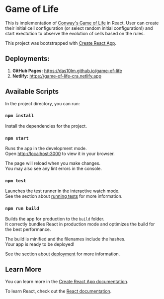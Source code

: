 # Game of Life

This is implementation of [Conway's Game of Life](https://en.wikipedia.org/wiki/Conway%27s_Game_of_Life) in React. User can create their initial cell configuration (or select random initial configuration!) and start exectution to observe the evolution of cells based on the rules.

This project was bootstrapped with [Create React App](https://github.com/facebook/create-react-app).

## Deployments:

1. **GitHub Pages:** https://das10lm.github.io/game-of-life
2. **Netlify:** https://game-of-life-cra.netlify.app

## Available Scripts

In the project directory, you can run:

### `npm install`

Install the dependencies for the project.

### `npm start`

Runs the app in the development mode.\
Open [http://localhost:3000](http://localhost:3000) to view it in your browser.

The page will reload when you make changes.\
You may also see any lint errors in the console.

### `npm test`

Launches the test runner in the interactive watch mode.\
See the section about [running tests](https://facebook.github.io/create-react-app/docs/running-tests) for more information.

### `npm run build`

Builds the app for production to the `build` folder.\
It correctly bundles React in production mode and optimizes the build for the best performance.

The build is minified and the filenames include the hashes.\
Your app is ready to be deployed!

See the section about [deployment](https://facebook.github.io/create-react-app/docs/deployment) for more information.

## Learn More

You can learn more in the [Create React App documentation](https://facebook.github.io/create-react-app/docs/getting-started).

To learn React, check out the [React documentation](https://reactjs.org/).
